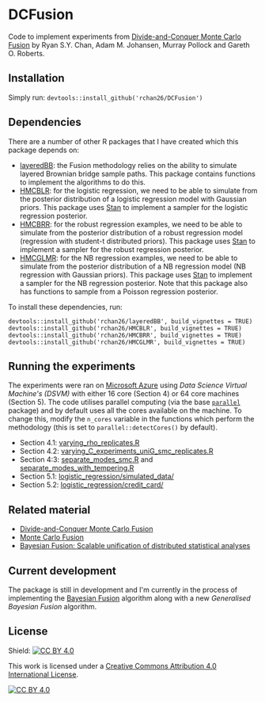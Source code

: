# DCFusion

Code to implement experiments from [Divide-and-Conquer Monte Carlo Fusion](https://arxiv.org/abs/2110.07265) by Ryan S.Y. Chan, Adam M. Johansen, Murray Pollock and Gareth O. Roberts.

## Installation

Simply run: `devtools::install_github('rchan26/DCFusion')`

## Dependencies

There are a number of other R packages that I have created which this package depends on:

* [layeredBB](https://github.com/rchan26/layeredBB): the Fusion methodology relies on the ability to simulate layered Brownian bridge sample paths. This package contains functions to implement the algorithms to do this.
* [HMCBLR](https://github.com/rchan26/HMCBLR): for the logistic regression, we need to be able to simulate from the posterior distribution of a logistic regression model with Gaussian priors. This package uses [Stan](https://mc-stan.org/) to implement a sampler for the logistic regression posterior.
* [HMCBRR](https://github.com/rchan26/HMCBRR): for the robust regression examples, we need to be able to simulate from the posterior distribution of a robust regression model (regression with student-t distributed priors). This package uses [Stan](https://mc-stan.org/) to implement a sampler for the robust regression posterior.
* [HMCGLMR](https://github.com/rchan26/HMCGLMR): for the NB regression examples, we need to be able to simulate from the posterior distribution of a NB regression model (NB regression with Gaussian priors). This package uses [Stan](https://mc-stan.org/) to implement a sampler for the NB regression posterior. Note that this package also has functions to sample from a Poisson regression posterior.

To install these dependencies, run:

```
devtools::install_github('rchan26/layeredBB', build_vignettes = TRUE)
devtools::install_github('rchan26/HMCBLR', build_vignettes = TRUE)
devtools::install_github('rchan26/HMCBRR', build_vignettes = TRUE)
devtools::install_github('rchan26/HMCGLMR', build_vignettes = TRUE)
```

## Running the experiments

The experiments were ran on [Microsoft Azure](https://azure.microsoft.com/en-gb/) using *Data Science Virtual Machine's (DSVM)* with either 16 core (Section 4) or 64 core machines (Section 5). The code utilises parallel computing (via the base [`parallel`](https://stat.ethz.ch/R-manual/R-devel/library/parallel/doc/parallel.pdf) package) and by default uses all the cores available on the machine. To change this, modify the `n_cores` variable in the functions which perform the methodology (this is set to `parallel::detectCores()` by default).

* Section 4.1: [varying_rho_replicates.R](https://github.com/rchan26/hierarchicalFusion/blob/main/scripts/bivariate_Gaussian/importance_sampling/varying_rho_replicates.R)
* Section 4.2: [varying_C_experiments_uniG_smc_replicates.R](https://github.com/rchan26/hierarchicalFusion/blob/main/scripts/univariate_Gaussian/importance_sampling/varying_C_experiments_uniG_smc_replicates.R)
* Section 4:3: [separate_modes_smc.R](https://github.com/rchan26/hierarchicalFusion/blob/main/scripts/univariate_Gaussian/importance_sampling/separate_modes_smc.R) and [separate_modes_with_tempering.R](https://github.com/rchan26/hierarchicalFusion/blob/main/scripts/univariate_Gaussian/importance_sampling/separate_modes_with_tempering.R)
* Section 5.1: [logistic_regression/simulated_data/](https://github.com/rchan26/hierarchicalFusion/tree/main/scripts/logistic_regression/simulated_data)
* Section 5.2: [logistic_regression/credit_card/](https://github.com/rchan26/hierarchicalFusion/tree/main/scripts/logistic_regression/credit_card)

## Related material

* [Divide-and-Conquer Monte Carlo Fusion](https://arxiv.org/abs/2110.07265)
* [Monte Carlo Fusion](https://www.cambridge.org/core/journals/journal-of-applied-probability/article/abs/monte-carlo-fusion/2C7099791C6073E37F98A7FFD91C331E)
* [Bayesian Fusion: Scalable unification of distributed statistical analyses](https://arxiv.org/abs/2102.02123)

## Current development

The package is still in development and I'm currently in the process of implementing the [Bayesian Fusion](https://arxiv.org/abs/2102.02123) algorithm along with a new *Generalised Bayesian Fusion* algorithm.

## License

Shield: [![CC BY 4.0][cc-by-shield]][cc-by]

This work is licensed under a
[Creative Commons Attribution 4.0 International License][cc-by].

[![CC BY 4.0][cc-by-image]][cc-by]

[cc-by]: http://creativecommons.org/licenses/by/4.0/
[cc-by-image]: https://i.creativecommons.org/l/by/4.0/88x31.png
[cc-by-shield]: https://img.shields.io/badge/License-CC%20BY%204.0-lightgrey.svg
